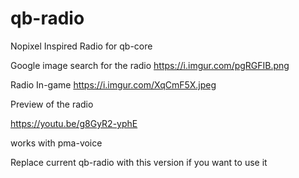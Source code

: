 # qb-radio
 Nopixel Inspired Radio for qb-core

Google image search for the radio https://i.imgur.com/pgRGFIB.png

Radio In-game https://i.imgur.com/XqCmF5X.jpeg

Preview of the radio

https://youtu.be/g8GyR2-yphE

works with pma-voice

Replace current qb-radio with this version if you want to use it
